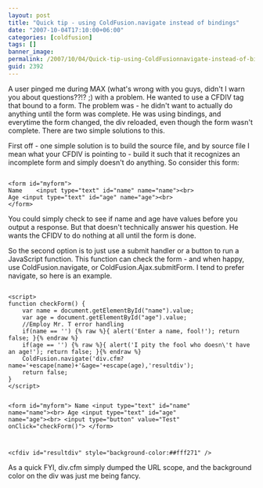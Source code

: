 ```yaml
---
layout: post
title: "Quick tip - using ColdFusion.navigate instead of bindings"
date: "2007-10-04T17:10:00+06:00"
categories: [coldfusion]
tags: []
banner_image: 
permalink: /2007/10/04/Quick-tip-using-ColdFusionnavigate-instead-of-bindings
guid: 2392
---
```


A user pinged me during MAX (what's wrong with you guys, didn't I warn you about questions??!? ;) with a problem. He wanted to use a CFDIV tag that bound to a form. The problem was - he didn't want to actually do anything until the form was complete. He was using bindings, and everytime the form changed, the div reloaded, even though the form wasn't complete. There are two simple solutions to this.
<!--more-->
First off - one simple solution is to build the source file, and by source file I mean what your CFDIV is pointing to - build it such that it recognizes an incomplete form and simply doesn't do anything. So consider this form:

<code>
&lt;form id="myform"&gt;
Name	&lt;input type="text" id="name" name="name"&gt;&lt;br&gt;
Age &lt;input type="text" id="age" name="age"&gt;&lt;br&gt;
&lt;/form&gt;
</code>

You could simply check to see if name and age have values before you output a response. But that doesn't technically answer his question. He wants the CFIDV to do nothing at all until the form is done. 

So the second option is to just use a submit handler or a button to run a JavaScript function. This function can check the form - and when happy, use ColdFusion.navigate, or ColdFusion.Ajax.submitForm. I tend to prefer navigate, so here is an example.

<code>
&lt;script&gt;
function checkForm() {
	var name = document.getElementById("name").value;
	var age = document.getElementById("age").value;
	//Employ Mr. T error handling
	if(name == '') {% raw %}{ alert('Enter a name, fool!'); return false; }{% endraw %}
	if(age == '') {% raw %}{ alert('I pity the fool who doesn\'t have an age!'); return false; }{% endraw %}
	ColdFusion.navigate('div.cfm?name='+escape(name)+'&age='+escape(age),'resultdiv');
	return false;
}
&lt;/script&gt;

&lt;form id="myform"&gt;
Name	&lt;input type="text" id="name" name="name"&gt;&lt;br&gt;
Age &lt;input type="text" id="age" name="age"&gt;&lt;br&gt;
&lt;input type="button" value="Test" onClick="checkForm()"&gt;
&lt;/form&gt;

&lt;cfdiv id="resultdiv" style="background-color:##fff271" /&gt;
</code>

As a quick FYI, div.cfm simply dumped the URL scope, and the background color on the div was just me being fancy.